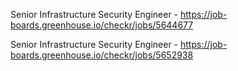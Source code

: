 Senior Infrastructure Security Engineer - https://job-boards.greenhouse.io/checkr/jobs/5644677

Senior Infrastructure Security Engineer - https://job-boards.greenhouse.io/checkr/jobs/5652938

